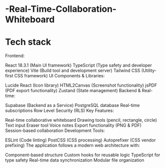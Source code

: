 # -Real-Time-Collaboration-Whiteboard
# Tech stack
Frontend:

React 18.3.1 (Main UI framework)
TypeScript (Type safety and developer experience)
Vite (Build tool and development server)
Tailwind CSS (Utility-first CSS framework)
UI Components & Libraries:

Lucide React (Icon library)
HTML2Canvas (Screenshot functionality)
jsPDF (PDF export functionality)
Zustand (State management)
Backend & Real-time:

Supabase (Backend as a Service)
PostgreSQL database
Real-time subscriptions
Row Level Security (RLS)
Key Features:

Real-time collaborative whiteboard
Drawing tools (pencil, rectangle, circle)
Text input
Eraser tool
Voice notes
Export functionality (PNG & PDF)
Session-based collaboration
Development Tools:

ESLint (Code linting)
PostCSS (CSS processing)
Autoprefixer (CSS vendor prefixing)
The application follows a modern web architecture with:

Component-based structure
Custom hooks for reusable logic
TypeScript for type safety
Real-time data synchronization
Modular file organization
